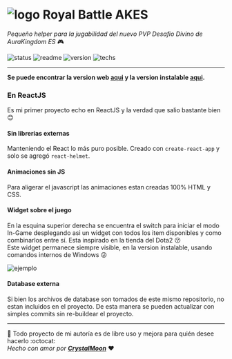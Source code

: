 
# ![logo](https://imgur.com/7F006v5.png) Royal Battle AKES

_Pequeño helper para la jugabilidad del nuevo PVP Desafio Divino de AuraKingdom ES_ :video_game:

![status](https://img.shields.io/badge/status-deprecated-orange) ![readme](https://img.shields.io/badge/readme-OK-green) ![version](https://img.shields.io/badge/version-v0.1.0-blue) ![techs](https://img.shields.io/badge/techs-ReactJS-blue)

---

**Se puede encontrar la version web [aqui](https://crystal-moon.github.io/royal-battle-ak) y la version instalable [aqui](https://crystal-moon.github.io/desafio-divino-akes).**

### En ReactJS

Es mi primer proyecto echo en ReactJS y la verdad que salio bastante bien :blush:

#### Sin librerias externas

Manteniendo el React lo más puro posible. Creado con `create-react-app` y solo se agregó `react-helmet`.

#### Animaciones sin JS

Para aligerar el javascript las animaciones estan creadas 100% HTML y CSS.

#### Widget sobre el juego

En la esquina superior derecha se encuentra el switch para iniciar el modo In-Game desplegando asi un widget con todos los item disponibles y como combinarlos entre sí. Esta inspirado en la tienda del Dota2 :kissing:   
Este widget permanece siempre visible, en la version instalable, usando comandos internos de Windows :stuck_out_tongue_winking_eye:

![ejemplo](https://imgur.com/5S6blqv.gif)

#### Database externa

Si bien los archivos de database son tomados de este mismo repositorio, no estan incluidos en el proyecto. De esta manera se pueden actualizar con simples commits sin re-buildear el proyecto.

---

:carousel_horse: Todo proyecto de mi autoría es de libre uso y mejora para quién desee hacerlo :octocat:  
_Hecho con amor por [**CrystalMoon**](https://www.linkedin.com/in/perla-stto/)_ :heart:
